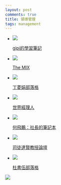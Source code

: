 ```yaml
---
layout: post
comments: true
title: 領導管理
tags: management
---
```


* ![](https://lh5.googleusercontent.com/proxy/Rx4TI0ZLweMTu90sbjxFAmZaprk8Dsf3Xk9HuZ9_0hdxHoHL5JRij-qiHy9NXC0W5NQmg7Be9w=s0-d)

    [gipi的學習筆記](https://dotblogs.com.tw/jimmyyu/rss)

* ![](https://lh6.googleusercontent.com/proxy/RduwtN7ALA_r4F53VRoZvaENM51KW3qUQ80eh3Ecuk7f9NLXkCRqFF0K-O_U4EDGX8QBJuzif_vaA19L_mK2mpU=s0-d)

    [The MIX](http://www.managementexchange.com/subscribe.xml)

* ![](https://lh6.googleusercontent.com/proxy/O8MVPkfTIe2FAPRyAImYYNDp_OPjbS19_7PFa3aR88VEbqAuJbJ7Ju5Uj_TsiVigIeBlo_aDeabf=s0-d)

    [丁菱娟部落格](http://www.cw.com.tw/blog/blogIndividual.action?id=2)

* ![](https://lh4.googleusercontent.com/proxy/ZT_WuQBI9e3txyC-Kfjt8iFa6PMWvfd1ArJY-68ZOghtIxdIAXK6w3fiYIdufdy7-ZsQ=s0-d)

    [世界經理人](http://www.icxo.com/)

* ![](https://lh3.googleusercontent.com/proxy/TbjA8VgDZEPEsGU2gGxc8pq7iaXCkp2GOAXVZMd7-_Rw3y7vgReiIFs0MaYb6ty5wy91ZHZGmIsDV3o=s0-d)

    [何飛鵬：社長的筆記本](http://feipengho.pixnet.net/blog)

* ![](https://lh4.googleusercontent.com/proxy/tebHWDUE3PZMOodm7CmmQxpX1i96bcZpEmazMaisrw1QJrInBZfwv3Pe4Tc7LombAyaP7Z-OKqPdP_Bz3s0W=s0-d)

    [司徒達賢教授論壇](http://prof-seetoo.blogspot.com/)

* ![](https://lh4.googleusercontent.com/proxy/BW_7DDpAsTTo9OWiBHMJZH1urNIz64iKRDysnII1Q89Uc3zU4XmkoXb3XLb85EOKXga9UQLQvAdq=s0-d)

    [杜書伍部落格](http://www.cw.com.tw/blog/blogIndividual.action?id=1)

[![](https://resources.blogblog.com/img/icon18_wrench_allbkg.png)](http://www.blogger.com/rearrange?blogID=6518847105031617001&widgetType=BlogList&widgetId=BlogList5&action=editWidget&sectionId=sidebar-right-1 "編輯")

